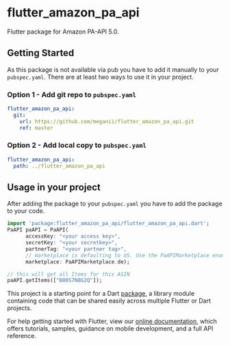 # flutter_amazon_pa_api

Flutter package for Amazon PA-API 5.0.

## Getting Started

As this package is not available via pub you have to add it manually to your `pubspec.yaml`. 
There are at least two ways to use it in your project.

### Option 1 - Add git repo to `pubspec.yaml`
```yaml
flutter_amazon_pa_api:
  git:
    url: https://github.com/meganii/flutter_amazon_pa_api.git
    ref: master
```

### Option 2 - Add local copy to `pubspec.yaml`
```yaml
flutter_amazon_pa_api:
  path: ../flutter_amazon_pa_api
```   

## Usage in your project
After adding the package to your `pubspec.yaml` you have to add the package to your code.
```dart
import 'package:flutter_amazon_pa_api/flutter_amazon_pa_api.dart';
PaAPI paAPI = PaAPI(
      accessKey: "<your access key>",
      secretKey: "<your secretkey>",
      partnerTag: "<your partner tag>",
      // marketplace is defaulting to US. Use the PaAPIMarketplace enum to select your marketplace
      marketplace: PaAPIMarketplace.de);

// this will get all Items for this ASIN
paAPI.getItems(["B00S7N8G2Q"]);
```

This project is a starting point for a Dart
[package](https://flutter.dev/developing-packages/),
a library module containing code that can be shared easily across
multiple Flutter or Dart projects.

For help getting started with Flutter, view our 
[online documentation](https://flutter.dev/docs), which offers tutorials, 
samples, guidance on mobile development, and a full API reference.
